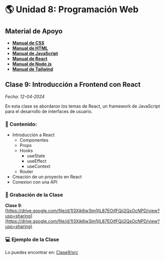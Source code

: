 # 🌎 Unidad 8: Programación Web

## Material de Apoyo

- [**Manual de CSS**](./CSS/)
- [**Manual de HTML**](./HTML/)
- [**Manual de JavaScript**](./JavaScript/)
- [**Manual de React**](./React/)
- [**Manual de Node.js**](./NodeJS/)
- [**Manual de Tailwind**](./TailwindCSS/)

## Clase 9: Introducción a Frontend con React

_Fecha: 12-04-2024_

En esta clase se abordaron los temas de React, un framework de JavaScript para el desarrollo de interfaces de usuario.

### 📖 Contenido:

- Introducción a React
    - Componentes
    - Props
    - Hooks
        - useState
        - useEffect
        - useContext
    - Router
- Creación de un proyecto en React
- Conexion con una API

### 🎥 Grabación de la Clase

**Clase 9**: [https://drive.google.com/file/d/1I3Xjk6w3im1jlL87EOifFQii2QsOcNPD/view?usp=sharing](https://drive.google.com/file/d/1I3Xjk6w3im1jlL87EOifFQii2QsOcNPD/view?usp=sharing)

### 💻 Ejemplo de la Clase

Lo puedes encontrar en:  [Clase9/src](./Clase9)
